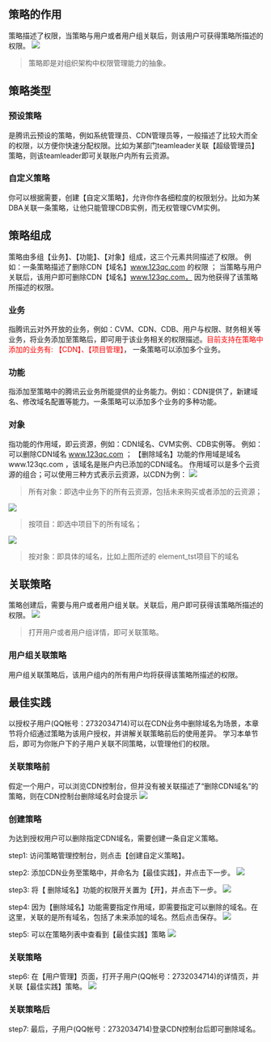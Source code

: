 ## 策略的作用
策略描述了权限，当策略与用户或者用户组关联后，则该用户可获得策略所描述的权限。
![](https://mccdn.qcloud.com/static/img/10728645b9bf6e48b3c1f61e6d3caa28/image.png)
> 策略即是对组织架构中权限管理能力的抽象。

## 策略类型

### 预设策略
是腾讯云预设的策略，例如系统管理员、CDN管理员等，一般描述了比较大而全的权限，以方便你快速分配权限。比如为某部门teamleader关联【超级管理员】策略，则该teamleader即可关联账户内所有云资源。

### 自定义策略
你可以根据需要，创建【自定义策略】，允许你作各细粒度的权限划分。比如为某DBA关联一条策略，让他只能管理CDB实例，而无权管理CVM实例。

## 策略组成
策略由多组【业务】、【功能】、【对象】组成，这三个元素共同描述了权限。
例如：一条策略描述了删除CDN【域名】www.123qc.com 的权限 ；
当策略与用户关联后，该用户即可删除CDN【域名】www.123qc.com， 因为他获得了该策略所描述的权限。

### 业务
指腾讯云对外开放的业务，例如：CVM、CDN、CDB、用户与权限、财务相关等业务，将业务添加至策略后，即可用于该业务相关的权限描述。<font color='red'>目前支持在策略中添加的业务有: 【CDN】、【项目管理】</font>， 一条策略可以添加多个业务。

### 功能
指添加至策略中的腾讯云业务所能提供的业务能力。例如：CDN提供了，新建域名、修改域名配置等能力。一条策略可以添加多个业务的多种功能。

### 对象
指功能的作用域，即云资源，例如：CDN域名、CVM实例、CDB实例等。
例如：可以删除CDN域名 www.123qc.com ；
【删除域名】功能的作用域是域名www.123qc.com ，该域名是账户内已添加的CDN域名。 
作用域可以是多个云资源的组合；可以使用三种方式表示云资源，以CDN为例：
![](https://mccdn.qcloud.com/static/img/45e29235db7efbdbda1050bc3957d070/image.png)
> 所有对象：即选中业务下的所有云资源，包括未来购买或者添加的云资源；

![](https://mccdn.qcloud.com/static/img/66c22594038723204f05f1344e841112/image.png)
> 按项目：即选中项目下的所有域名；

![](https://mccdn.qcloud.com/static/img/11573acc1e46b2663720a211979b18c0/image.png)
> 按对象：即具体的域名，比如上图所述的 element_tst项目下的域名

## 关联策略
策略创建后，需要与用户或者用户组关联。关联后，用户即可获得该策略所描述的权限。
![](https://mccdn.qcloud.com/static/img/93423975fb6ed0332690845ebeef2107/image.png)
> 打开用户或者用户组详情，即可关联策略。

### 用户组关联策略
用户组关联策略后，该用户组内的所有用户均将获得该策略所描述的权限。


## 最佳实践
以授权子用户(QQ帐号：2732034714)可以在CDN业务中删除域名为场景，本章节将介绍通过策略为该用户授权，并讲解关联策略前后的使用差异。
学习本单节后，即可为你账户下的子用户关联不同策略，以管理他们的权限。

### 关联策略前
假定一个用户，可以浏览CDN控制台，但并没有被关联描述了“删除CDN域名”的策略，则在CDN控制台删除域名时会提示
![](https://mccdn.qcloud.com/static/img/464d2676c8b514868f9e26f02c6531a3/image.png)

### 创建策略
为达到授权用户可以删除指定CDN域名，需要创建一条自定义策略。

step1:  访问策略管理控制台，则点击【创建自定义策略】。

step2:  添加CDN业务至策略中，并命名为【最佳实践】，并点击下一步。
![](https://mccdn.qcloud.com/static/img/04b6f7953fd9e46fa13d8071a5c2f468/image.png)

step3:  将【 删除域名】功能的权限开关置为【开】，并点击下一步。
![](https://mccdn.qcloud.com/static/img/7c0c0c72bd5e993f32813cecfd118cfb/image.png)

step4:  因为【删除域名】功能需要指定作用域，即需要指定可以删除的域名。在这里，关联的是所有域名，包括了未来添加的域名。然后点击保存。
![](https://mccdn.qcloud.com/static/img/0748899793cab8d3c1b6d2c7dd5c5aff/image.png)

step5:  可以在策略列表中查看到【最佳实践】策略
![](https://mccdn.qcloud.com/static/img/001dfce47034e981306af7a95d7760b4/image.png)

### 关联策略
step6:   在【用户管理】页面，打开子用户(QQ帐号：2732034714)的详情页，并关联【最佳实践】策略。
![](https://mccdn.qcloud.com/static/img/86ce8761701df36bffe9e65f9b324a8b/image.png)

### 关联策略后
step7:  最后，子用户(QQ帐号：2732034714)登录CDN控制台后即可删除域名。
